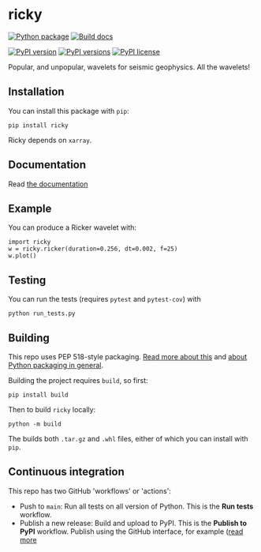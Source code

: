 # ricky

[![Python package](https://github.com/agilescientific/ricky/actions/workflows/python-package.yml/badge.svg)](https://github.com/agilescientific/ricky/actions/workflows/python-package.yml)
[![Build docs](https://github.com/agilescientific/ricky/actions/workflows/sphinx_docs.yml/badge.svg)](https://github.com/agilescientific/ricky/actions/workflows/sphinx_docs.yml)

[![PyPI version](https://img.shields.io/pypi/v/ricky.svg)](https://pypi.org/project/ricky//)
[![PyPI versions](https://img.shields.io/pypi/pyversions/ricky.svg)](https://pypi.org/project/ricky//)
[![PyPI license](https://img.shields.io/pypi/l/ricky.svg)](https://pypi.org/project/ricky/)

Popular, and unpopular, wavelets for seismic geophysics. All the wavelets!


## Installation

You can install this package with `pip`:

    pip install ricky

Ricky depends on `xarray`.


## Documentation

Read [the documentation](https://code.agilescientific.com/ricky)


## Example

You can produce a Ricker wavelet with:

    import ricky
    w = ricky.ricker(duration=0.256, dt=0.002, f=25)
    w.plot()


## Testing

You can run the tests (requires `pytest` and `pytest-cov`) with

    python run_tests.py


## Building

This repo uses PEP 518-style packaging. [Read more about this](https://setuptools.pypa.io/en/latest/build_meta.html) and [about Python packaging in general](https://packaging.python.org/en/latest/tutorials/packaging-projects/).

Building the project requires `build`, so first:

    pip install build

Then to build `ricky` locally:

    python -m build

The builds both `.tar.gz` and `.whl` files, either of which you can install with `pip`.


## Continuous integration

This repo has two GitHub 'workflows' or 'actions':

- Push to `main`: Run all tests on all version of Python. This is the **Run tests** workflow.
- Publish a new release: Build and upload to PyPI. This is the **Publish to PyPI** workflow. Publish using the GitHub interface, for example ([read more](https://docs.github.com/en/repositories/releasing-projects-on-github/managing-releases-in-a-repository)
